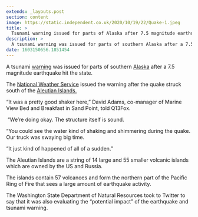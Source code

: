 ```yaml
--- 
extends: _layouts.post 
section: content 
image: https://static.independent.co.uk/2020/10/19/22/Quake-1.jpeg 
title: > 
  Tsunami warning issued for parts of Alaska after 7.5 magnitude earthquake 
description: > 
  A tsunami warning was issued for parts of southern Alaska after a 7.5 magnitude earthquake hit the state.The National Weather Service issued the warning after the quake struck south of the Aleutian Islands.“You could see the water kind of shaking and shimmering during the quake.“It just kind of happened of all of a sudden.”The Aleutian Islands are a string of 14 large and 55 smaller volcanic islands which are owned by the US and Russia.The islands contain 57 volcanoes and form the northern part of the Pacific Ring of Fire that sees a large amount of earthquake activity. 
date: 1603150656.1851454 
--- 
```

<div><p class="sc-pHJJA iocNwz above-article-prompt-donations"></p><p>A tsunami <a href="/topic/warning">warning</a> was issued for parts of southern <a href="/topic/alaska">Alaska</a> after a 7.5 magnitude earthquake hit the state.</p><p>The <a href="/topic/national-weather-service">National Weather Service</a> issued the warning after the quake struck south of the <a href="/topic/aleutian-islands">Aleutian Islands.</a></p><p></p><p id="article-im-prompt"></p><p>&#8220;It was a pretty good shaker here,&#8221; David Adams, co-manager of Marine View Bed and Breakfast in Sand Point, told Q13Fox.</p><p>&#160;&#8220;We&#8217;re doing okay. The structure itself is sound.</p><p>&#8220;You could see the water kind of shaking and shimmering during the quake. Our truck was swaying big time.</p><p></p><p>&#8220;It just kind of happened of all of a sudden.&#8221;</p><p class="sc-oTaAA eBoKzo"></p><p>The Aleutian Islands are a string of 14 large and 55 smaller volcanic islands which are owned by the US and Russia.</p><p>The islands contain 57 volcanoes and form the northern part of the Pacific Ring of Fire that sees a large amount of earthquake activity.</p><p class="sc-oTaAA eBoKzo"></p><p>The Washington State Department of Natural Resources took to Twitter to say that it was also evaluating the &#8220;potential impact&#8221; of the earthquake and tsunami warning.</p><p class="sc-oTaAA eBoKzo"></p><p class="sc-ptCms fzKffT"></p></div>